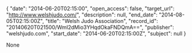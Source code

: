 {
  "date": "2014-06-20T02:15:00", 
  "open_access": false, 
  "target_url": "http://www.welshjudo.com/", 
  "description": null, 
  "end_date": "2014-08-05T02:15:00Z", 
  "title": "Welsh Judo Association", 
  "record_id": "20140620T021500/WmI2dMio3YHqdOkaFNDQmA==", 
  "publisher": "welshjudo.com", 
  "start_date": "2014-06-20T02:15:00Z", 
  "subject": null
}

None